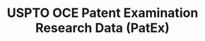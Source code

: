 ---
layout: default
bigquery: https://console.cloud.google.com/bigquery?p=patents-public-data&d=uspto_oce_pair&page=dataset
citation: 'Graham, S. Marco, A., and Miller, A. (2015). “The USPTO Patent Examination
  Research Dataset: A Window on the Process of Patent Examination.”'
contributors: Graham, S. Marco, A., Miller, A.
cost: None
description: The latest version of PatEx (referred to below as the 2020 release) contains
  detailed information on nearly 11.9 million publicly-viewable provisional and non-provisional
  patent applications to the USPTO and over 4.6 million Patent Cooperation Treaty
  (PCT) applications. It is based on data that OCE downloaded from the Patent Examination
  Data System (PEDS) in April, 2021. The PEDS data are sourced from Public PAIR. The
  first time that OCE used PEDS as the basis of PatEx was for the 2019 release. We
  took the PEDS data and organized it into the familiar PatEx data files, which are
  based on the organization of the Public PAIR portal. The data files include information
  on each application’s characteristics, prosecution history, continuation history,
  claims of foreign priority, patent term adjustment history, publication history,
  and correspondence address information.
documentation: 'For the 2019 and later releases, new technical documentation is available
  https://www.uspto.gov/sites/default/files/documents/PatEx-2019-Technical-Doc.pdf


  A document describing the 2014-2017 data sets is available and can be cited as:
  Graham, Stuart J.H. and Marco, Alan C. and Miller, Richard, The USPTO Patent Examination
  Research Dataset: A Window on the Process of Patent Examination (November 30, 2015).
  Available at SSRN: https://ssrn.com/abstract=2702637.'
last_edit: Mon, 04 Apr 2022 19:06:22 GMT
location: https://www.uspto.gov/ip-policy/economic-research/research-datasets/patent-examination-research-dataset-public-pair
maintained_by: EconomicsData@uspto.gov
related_publications: https://ssrn.com/abstract=29956744, https://ssrn.com/abstract=2702637
schema_fields: '[''confirm_number'', ''disposal_type'', ''aia_first_to_file'', ''foreign_parent_date'',
  ''sequence_number'', ''status_code'', ''patent_issue_date'', ''invention_title'',
  ''small_entity_indicator'', ''event_description'', ''inventor_rank'', ''invention_subject_matter'',
  ''abandon_date'', ''inventor_name_middle'', ''earliest_pgpub_number'', ''inventor_name_last'',
  ''inventor_address_type'', ''examiner_name_middle'', ''examiner_art_unit'', ''recorded_date'',
  ''inventor_country_name'', ''correspondence_city'', ''foreign_parent_id'', ''file_location_date'',
  ''event_code'', ''child_filing_date'', ''uspc_subclass'', ''filing_date'', ''earliest_pgpub_date'',
  ''patent_number'', ''uspc_class'', ''parent_country_code'', ''parent_country'',
  ''status_description'', ''atty_docket_number'', ''correspondence_region_name'',
  ''child_application_number'', ''correspondence_postal_code'', ''correspondence_country_code'',
  ''inventor_country_code'', ''examiner_name_first'', ''examiner_id'', ''appl_status_date'',
  ''file_location'', ''parent_application_number'', ''correspondence_street_line_2'',
  ''correspondence_name_line_2'', ''customer_number'', ''correspondence_street_line_1'',
  ''correspondence_name_line_1'', ''examiner_name_last'', ''wipo_pub_number'', ''correspondence_country_name'',
  ''application_number_pair'', ''parent_filing_date'', ''continuation_type'', ''inventor_name_first'',
  ''application_number'', ''appl_status_code'', ''application_type'', ''wipo_pub_date'',
  ''inventor_region_code'', ''correspondence_region_code'']'
shortname: patex
tags:
- patents
- legal
- history
terms_of_use: 'USPTO’s online databases are not designed or intended to be a source
  for bulk downloads of USPTO data when accessed through the website’s interfaces.
  Individuals, companies, IP addresses, or blocks of IP addresses who, in effect,
  deny or decrease service by generating unusually high numbers of database accesses
  (searches, pages, or hits), whether generated manually or in an automated fashion,
  may be denied access to USPTO servers without notice.


  Bulk data products may be separately obtained from the USPTO, either for free or
  at the cost of dissemination. For details, see information on Electronic Bulk Data
  Products: https://www.uspto.gov/learning-and-resources/electronic-bulk-data-products'
title: USPTO OCE Patent Examination Research Data (PatEx)
uuid: 4342caa7-23af-420c-b2f6-6088f133df6a
---